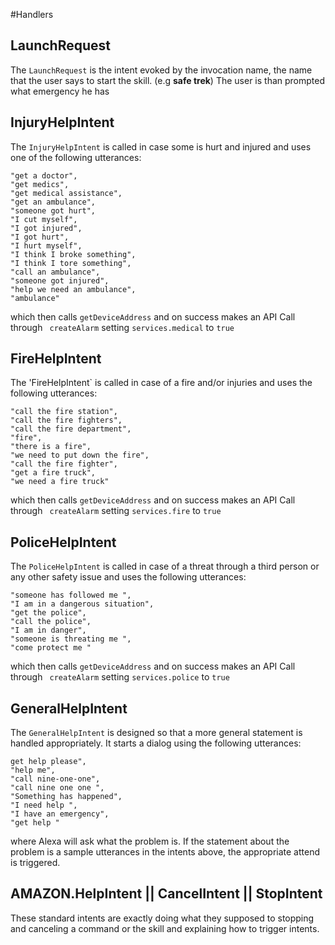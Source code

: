 #Handlers

## LaunchRequest
The `LaunchRequest` is the intent evoked by the invocation name, the name that the user says to start the skill. (e.g **safe trek**) The user is than prompted what emergency he has

## InjuryHelpIntent 
The `InjuryHelpIntent` is called in case some is hurt and injured and uses one of the following utterances:
```
"get a doctor",
"get medics",
"get medical assistance",
"get an ambulance",
"someone got hurt",
"I cut myself",
"I got injured",
"I got hurt",
"I hurt myself",
"I think I broke something",
"I think I tore something",
"call an ambulance",
"someone got injured",
"help we need an ambulance",
"ambulance"
```
which then calls `getDeviceAddress` and on success makes an API Call through ` createAlarm` setting `services.medical` to `true` 

## FireHelpIntent
The 'FireHelpIntent` is called in case of a fire and/or injuries and uses the following utterances:
```
"call the fire station",
"call the fire fighters",
"call the fire department",
"fire",
"there is a fire",
"we need to put down the fire",
"call the fire fighter",
"get a fire truck",
"we need a fire truck"
```
which then calls `getDeviceAddress` and on success makes an API Call through ` createAlarm` setting `services.fire` to `true` 

## PoliceHelpIntent
The `PoliceHelpIntent` is called in case of a threat through a third person or any other safety issue and uses the following utterances:
```
"someone has followed me ",
"I am in a dangerous situation",
"get the police",
"call the police",
"I am in danger",
"someone is threating me ",
"come protect me "
```
which then calls `getDeviceAddress` and on success makes an API Call through ` createAlarm` setting `services.police` to `true` 

## GeneralHelpIntent
The `GeneralHelpIntent` is designed so that a more general statement is handled appropriately. It starts a dialog using the following utterances:
```
get help please",
"help me",
"call nine-one-one",
"call nine one one ",
"Something has happened",
"I need help ",
"I have an emergency",
"get help "
```
where Alexa will ask what the problem is. If the statement about the problem is a sample utterances in the intents above, the appropriate attend is triggered.

## AMAZON.HelpIntent || CancelIntent || StopIntent
These standard intents are exactly doing what they supposed to stopping and canceling a command or the skill and explaining how to trigger intents.
